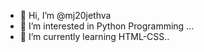 - 👋 Hi, I’m @mj20jethva
- 👀 I’m interested in Python Programming ...
- 🌱 I’m currently learning HTML-CSS..

<!---
mj20jethva/mj20jethva is a ✨ special ✨ repository because its `README.md` (this file) appears on your GitHub profile.
You can click the Preview link to take a look at your changes.
--->
